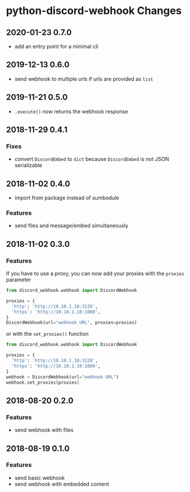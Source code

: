 # python-discord-webhook Changes

## 2020-01-23 0.7.0

- add an entry point for a minimal cli

## 2019-12-13 0.6.0

- send webhook to multiple urls if urls are provided as `list`

## 2019-11-21 0.5.0

- `.execute()` now returns the webhook response

## 2018-11-29 0.4.1

### Fixes
- convert `DiscordEmbed` to `dict` because `DiscordEmbed` is not JSON serializable

## 2018-11-02 0.4.0

- import from package instead of sumbodule

### Features
- send files and message/embed simultaneously

## 2018-11-02 0.3.0

### Features
If you have to use a proxy, you can now add your proxies with the `proxies` parameter
```python
from discord_webhook.webhook import DiscordWebhook

proxies = {
  'http': 'http://10.10.1.10:3128',
  'https': 'http://10.10.1.10:1080',
}
DiscordWebhook(url="webhook URL", proxies=proxies)
```
or with the `set_proxies()` function
```python
from discord_webhook.webhook import DiscordWebhook

proxies = {
  'http': 'http://10.10.1.10:3128',
  'https': 'http://10.10.1.10:1080',
}
webhook = DiscordWebhook(url="webhook URL")
webhook.set_proxies(proxies)
```

## 2018-08-20 0.2.0

### Features
- send webhook with files

## 2018-08-19 0.1.0

### Features
- send basic webhook
- send webhook with embedded content

